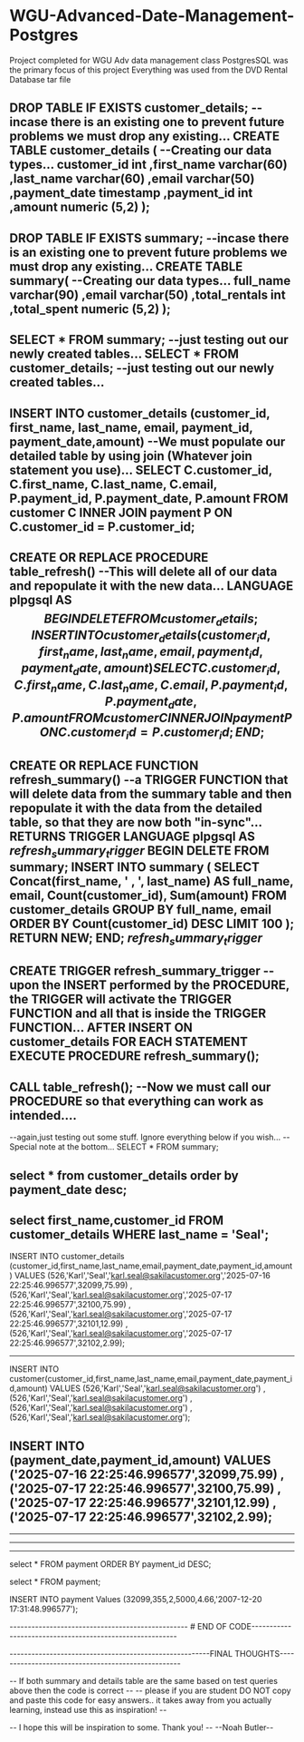 # WGU-Advanced-Date-Management-Postgres
Project completed for WGU Adv data management class
PostgresSQL was the primary focus of this project 
Everything was used from the DVD Rental Database tar file

DROP TABLE IF EXISTS customer_details;                                   --incase there is an existing one to prevent future problems we must drop any existing...
CREATE TABLE customer_details (                                          --Creating our data types...
	customer_id int
	,first_name varchar(60)
	,last_name varchar(60)
	,email varchar(50)
	,payment_date timestamp
	,payment_id int 
	,amount numeric (5,2)
);
-----------------------------------------------------------
DROP TABLE IF EXISTS summary;                                           --incase there is an existing one to prevent future problems we must drop any existing... 
CREATE TABLE summary(                                                    --Creating our data types...
	full_name varchar(90)
	,email varchar(50)
	,total_rentals int
	,total_spent numeric (5,2)
);
-----------------------------------------------------------
SELECT * FROM summary;                --just testing out our newly created tables...
SELECT * FROM customer_details;        --just testing out our newly created tables...
-----------------------------------------------------------
INSERT INTO customer_details (customer_id, first_name, last_name, email, payment_id, payment_date,amount)        --We must populate our detailed table by using join (Whatever join statement you use)...
SELECT C.customer_id, C.first_name, C.last_name, C.email, P.payment_id, P.payment_date, P.amount
FROM customer C
INNER JOIN payment P ON C.customer_id = P.customer_id;
-----------------------------------------------------------
CREATE OR REPLACE PROCEDURE table_refresh()                                                                      --This will delete all of our data and repopulate it with the new data...
LANGUAGE plpgsql 
AS
$$
BEGIN
	DELETE FROM customer_details;
	INSERT INTO customer_details (customer_id, first_name,last_name, email , payment_id, payment_date, amount)
	SELECT C.customer_id, C.first_name, C.last_name, C.email, P.payment_id, P.payment_date, P.amount
	FROM customer C
	INNER JOIN payment P ON C.customer_id = P.customer_id;
END;
$$
-----------------------------------------------------------
CREATE OR REPLACE FUNCTION refresh_summary()                                     --a TRIGGER FUNCTION that will delete data from the summary table and then repopulate it with the data from the detailed table, so that they are now both "in-sync"...
RETURNS TRIGGER
LANGUAGE plpgsql
AS
$refresh_summary_trigger$
BEGIN
	DELETE FROM summary;
	INSERT INTO summary (
		SELECT Concat(first_name, ' , ', last_name) AS full_name, email, Count(customer_id), Sum(amount)
		FROM customer_details
		GROUP BY full_name, email
		ORDER BY Count(customer_id) DESC
		LIMIT 100
	);
RETURN NEW;
END;
$refresh_summary_trigger$
-----------------------------------------------------------
CREATE TRIGGER refresh_summary_trigger                                  --upon the INSERT performed by the PROCEDURE, the TRIGGER will activate the TRIGGER FUNCTION and all that is inside the TRIGGER FUNCTION...
AFTER INSERT ON customer_details
FOR EACH STATEMENT
EXECUTE PROCEDURE refresh_summary();
-----------------------------------------------------------
CALL table_refresh();                                                  --Now we must call our PROCEDURE so that everything can work as intended....
-----------------------------------------------------------
 --again,just testing out some stuff. Ignore everything below if you wish...
 --Special note at the bottom...
SELECT * FROM summary;                                   

select * 
from customer_details
order by payment_date desc;
-----------------------------------------------------------
select first_name,customer_id
FROM customer_details
WHERE last_name = 'Seal';
-----------------------------------------------------------
INSERT INTO customer_details (customer_id,first_name,last_name,email,payment_date,payment_id,amount)
VALUES (526,'Karl','Seal','karl.seal@sakilacustomer.org','2025-07-16 22:25:46.996577',32099,75.99)
,(526,'Karl','Seal','karl.seal@sakilacustomer.org','2025-07-17 22:25:46.996577',32100,75.99)
,(526,'Karl','Seal','karl.seal@sakilacustomer.org','2025-07-17 22:25:46.996577',32101,12.99)
,(526,'Karl','Seal','karl.seal@sakilacustomer.org','2025-07-17 22:25:46.996577',32102,2.99);

-----------------------------------------------------------
INSERT INTO customer(customer_id,first_name,last_name,email,payment_date,payment_id,amount)
VALUES (526,'Karl','Seal','karl.seal@sakilacustomer.org')
		,(526,'Karl','Seal','karl.seal@sakilacustomer.org')
		,(526,'Karl','Seal','karl.seal@sakilacustomer.org')
		,(526,'Karl','Seal','karl.seal@sakilacustomer.org');

INSERT INTO (payment_date,payment_id,amount)
VALUES ('2025-07-16 22:25:46.996577',32099,75.99)
		,('2025-07-17 22:25:46.996577',32100,75.99)
		,('2025-07-17 22:25:46.996577',32101,12.99)
		,('2025-07-17 22:25:46.996577',32102,2.99);
---------------------
------------------
------------------------
------------------------

select *
FROM payment
ORDER BY payment_id DESC;

select *
FROM payment;

INSERT INTO payment
Values (32099,355,2,5000,4.66,'2007-12-20 17:31:48.996577');

------------------------------------------------- # END OF CODE---------------------------------------------------------

-------------------------------------------------------FINAL THOUGHTS---------------------------------------------------

-- If both summary and details table are the same based on test queries above then the code is correct --
-- please if you are student DO NOT copy and paste this code for easy answers.. it takes away from you actually learning, instead use this as inspiration! --

-- I hope this will be inspiration to some. Thank you! --
--Noah Butler--


		
